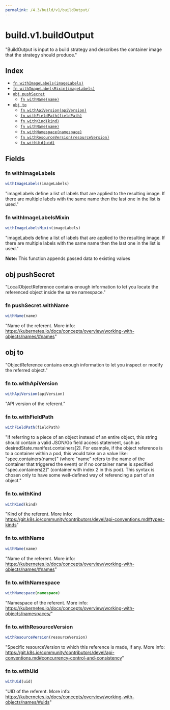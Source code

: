 ```yaml
---
permalink: /4.3/build/v1/buildOutput/
---
```


# build.v1.buildOutput

"BuildOutput is input to a build strategy and describes the container image that the strategy should produce."

## Index

* [`fn withImageLabels(imageLabels)`](#fn-withimagelabels)
* [`fn withImageLabelsMixin(imageLabels)`](#fn-withimagelabelsmixin)
* [`obj pushSecret`](#obj-pushsecret)
  * [`fn withName(name)`](#fn-pushsecretwithname)
* [`obj to`](#obj-to)
  * [`fn withApiVersion(apiVersion)`](#fn-towithapiversion)
  * [`fn withFieldPath(fieldPath)`](#fn-towithfieldpath)
  * [`fn withKind(kind)`](#fn-towithkind)
  * [`fn withName(name)`](#fn-towithname)
  * [`fn withNamespace(namespace)`](#fn-towithnamespace)
  * [`fn withResourceVersion(resourceVersion)`](#fn-towithresourceversion)
  * [`fn withUid(uid)`](#fn-towithuid)

## Fields

### fn withImageLabels

```ts
withImageLabels(imageLabels)
```

"imageLabels define a list of labels that are applied to the resulting image. If there are multiple labels with the same name then the last one in the list is used."

### fn withImageLabelsMixin

```ts
withImageLabelsMixin(imageLabels)
```

"imageLabels define a list of labels that are applied to the resulting image. If there are multiple labels with the same name then the last one in the list is used."

**Note:** This function appends passed data to existing values

## obj pushSecret

"LocalObjectReference contains enough information to let you locate the referenced object inside the same namespace."

### fn pushSecret.withName

```ts
withName(name)
```

"Name of the referent. More info: https://kubernetes.io/docs/concepts/overview/working-with-objects/names/#names"

## obj to

"ObjectReference contains enough information to let you inspect or modify the referred object."

### fn to.withApiVersion

```ts
withApiVersion(apiVersion)
```

"API version of the referent."

### fn to.withFieldPath

```ts
withFieldPath(fieldPath)
```

"If referring to a piece of an object instead of an entire object, this string should contain a valid JSON/Go field access statement, such as desiredState.manifest.containers[2]. For example, if the object reference is to a container within a pod, this would take on a value like: \"spec.containers{name}\" (where \"name\" refers to the name of the container that triggered the event) or if no container name is specified \"spec.containers[2]\" (container with index 2 in this pod). This syntax is chosen only to have some well-defined way of referencing a part of an object."

### fn to.withKind

```ts
withKind(kind)
```

"Kind of the referent. More info: https://git.k8s.io/community/contributors/devel/api-conventions.md#types-kinds"

### fn to.withName

```ts
withName(name)
```

"Name of the referent. More info: https://kubernetes.io/docs/concepts/overview/working-with-objects/names/#names"

### fn to.withNamespace

```ts
withNamespace(namespace)
```

"Namespace of the referent. More info: https://kubernetes.io/docs/concepts/overview/working-with-objects/namespaces/"

### fn to.withResourceVersion

```ts
withResourceVersion(resourceVersion)
```

"Specific resourceVersion to which this reference is made, if any. More info: https://git.k8s.io/community/contributors/devel/api-conventions.md#concurrency-control-and-consistency"

### fn to.withUid

```ts
withUid(uid)
```

"UID of the referent. More info: https://kubernetes.io/docs/concepts/overview/working-with-objects/names/#uids"